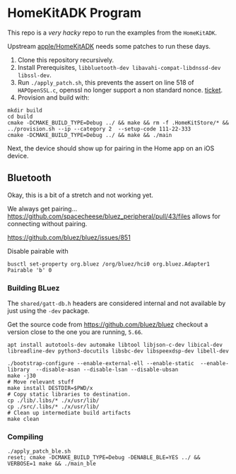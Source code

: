 # HomeKitADK Program

This repo is a _very hacky_ repo to run the examples from the `HomeKitADK`.

Upstream [apple/HomeKitADK](https://github.com/apple/HomeKitADK) needs some patches to run these days.

1. Clone this repository recursively.
2. Install Prerequisites, `libbluetooth-dev libavahi-compat-libdnssd-dev libssl-dev`.
3. Run `./apply_patch.sh`, this prevents the assert on line 518 of `HAPOpenSSL.c`, openssl no longer support a non standard nonce. [ticket](https://github.com/openssl/openssl/issues/20084).
4. Provision and build with:

```
mkdir build
cd build
cmake -DCMAKE_BUILD_TYPE=Debug ../ && make && rm -f .HomeKitStore/* && ../provision.sh --ip --category 2  --setup-code 111-22-333
cmake -DCMAKE_BUILD_TYPE=Debug ../ && make && ./main
```

Next, the device should show up for pairing in the Home app on an iOS device.

## Bluetooth

Okay, this is a bit of a stretch and not working yet.

We always get pairing... https://github.com/spacecheese/bluez_peripheral/pull/43/files allows for connecting without pairing.


https://github.com/bluez/bluez/issues/851

Disable pairable with
```
busctl set-property org.bluez /org/bluez/hci0 org.bluez.Adapter1 Pairable 'b' 0
```


### Building BLuez
The `shared/gatt-db.h` headers are considered internal and not available by just using the `-dev` package.

Get the source code from https://github.com/bluez/bluez checkout a version close to the one you are running, `5.66`.

```
apt install autotools-dev automake libtool libjson-c-dev libical-dev libreadline-dev python3-docutils libsbc-dev libspeexdsp-dev libell-dev
```

```
./bootstrap-configure --enable-external-ell --enable-static  --enable-library  --disable-asan --disable-lsan --disable-ubsan
make -j30
# Move relevant stuff
make install DESTDIR=$PWD/x
# Copy static libraries to destination.
cp ./lib/.libs/* ./x/usr/lib/
cp ./src/.libs/* ./x/usr/lib/
# Clean up intermediate build artifacts
make clean
```
### Compiling
```
./apply_patch_ble.sh
reset; cmake -DCMAKE_BUILD_TYPE=Debug -DENABLE_BLE=YES ../ && VERBOSE=1 make && ./main_ble
```
